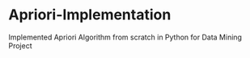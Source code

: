 # Apriori-Implementation
Implemented Apriori Algorithm from scratch in Python for Data Mining Project
